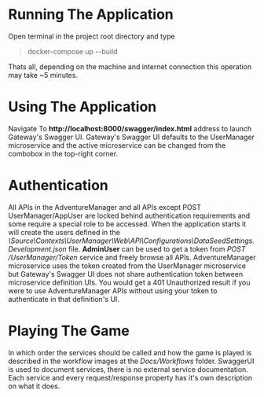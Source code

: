 # Running The Application
Open terminal in the project root directory and type
> docker-compose up --build

Thats all, depending on the machine and internet connection this operation may take ~5 minutes.

# Using The Application
Navigate To **http://localhost:8000/swagger/index.html** address to launch Gateway's Swagger UI.
Gateway's Swagger UI defaults to the UserManager microservice and the active microservice can be changed from the combobox in the top-right corner.

# Authentication
All APIs in the AdventureManager and all APIs except POST UserManager/AppUser are locked behind authentication requirements and some require a special role to be accessed.
When the application starts it will create the users defined in the *\Source\Contexts\UserManager\Web\API\Configurations\DataSeedSettings.Development.json* file. **AdminUser** can be used to get a token from *POST /UserManager/Token* service and freely browse all APIs.
AdventureManager microservice uses the token created from the UserManager microservice but Gateway's Swagger UI does not share authentication token between microservice definition UIs. You would get a 401 Unauthorized result if you were to use AdventureManager APIs without using your token to authenticate in that definition's UI.

# Playing The Game
In which order the services should be called and how the game is played is described in the workflow images at the *Docs/Workflows* folder.
SwaggerUI is used to document services, there is no external service documentation. Each service and every request/response property has it's own description on what it does.
